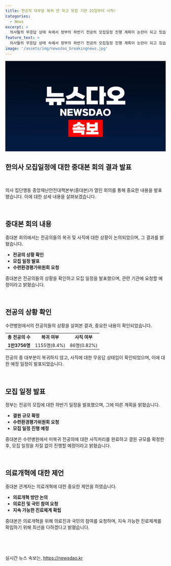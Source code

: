 ```yaml
---
title: 전공의 대부분 복귀 안 하고 모집 기한 22일부터 시작!
categories:
  - News
excerpt: >
  의사들의 무응답 상태 속에서 정부의 하반기 전공의 모집일정 진행 계획이 논란이 되고 있습니다. 중앙재난안전대책본부는 복귀나 사직에 대한 의사를 밝히지 않는 전공의들을 확인하고, 결원 규모를 확정해 모집일정을 차질없이 진행할 예정이라고 밝혔습니다. 이에 이한경 중앙재난안전대책본부 제2총괄조정관은 의료개혁에 대한 속도 있고 건설적인 논의를 통해 국민과 의료진이 원하는 의료의 미래를 위해 힘을 모아야 한다고 강조했습니다.
feature_text: >
  의사들의 무응답 상태 속에서 정부의 하반기 전공의 모집일정 진행 계획이 논란이 되고 있습니다. 중앙재난안전대책본부는 복귀나 사직에 대한 의사를 밝히지 않는 전공의들을 확인하고, 결원 규모를 확정해 모집일정을 차질없이 진행할 예정이라고 밝혔습니다. 이에 이한경 중앙재난안전대책본부 제2총괄조정관은 의료개혁에 대한 속도 있고 건설적인 논의를 통해 국민과 의료진이 원하는 의료의 미래를 위해 힘을 모아야 한다고 강조했습니다.
image: '/assets/img/newsdao_breakingnews.jpg'
---
```


<p><img src="/assets/img/newsdao_breakingnews.jpg" alt="koreaapp 속보" /></p>

<h2 data-ke-size="size32">한의사 모집일정에 대한 중대본 회의 결과 발표</h2>

<p data-ke-size="size16">&nbsp;</p>

<p>의사 집단행동 중앙재난안전대책본부(중대본)가 열린 회의를 통해 중요한 내용을 발표했습니다. 이에 대한 상세 내용을 살펴보겠습니다.</p>

<p data-ke-size="size16">&nbsp;</p>

<h2 data-ke-size="size26">중대본 회의 내용</h2>

<p>중대본 회의에서는 전공의들의 복귀 및 사직에 대한 상황이 논의되었으며, 그 결과를 밝혔습니다.</p>

<ul>
  <li><b>전공의 상황 확인</b></li>
  <li><b>모집 일정 발표</b></li>
  <li><b>수련환경평가위원회 요청</b></li>
</ul>

<p data-ke-size="size16">중대본은 전공의들의 상황을 확인하고 모집 일정을 발표했으며, 관련 기관에 요청할 예정이라고 밝혔습니다.</p>

<p data-ke-size="size16">&nbsp;</p>

<h2 data-ke-size="size26">전공의 상황 확인</h2>

<p>수련병원에서의 전공의들의 상황을 살펴본 결과, 중요한 내용이 확인되었습니다.</p>

<table>
  <tr>
    <td style="text-align: center; height: 17px;"><b>총 전공의 수</b></td>
    <td style="text-align: center; height: 17px;"><b>복귀 여부</b></td>
    <td style="text-align: center; height: 17px;"><b>사직 여부</b></td>
  </tr>
  <tr>
    <td style="text-align: center; height: 17px;"><b>1만3756명</b></td>
    <td style="text-align: center; height: 17px;">1155명(8.4%)</td>
    <td style="text-align: center; height: 17px;">86명(0.82%)</td>
  </tr>
</table>

<p data-ke-size="size16">전공의 중 대부분이 복귀하지 않고, 사직에 대한 무응답 상태임이 확인되었으며, 이에 대한 예정 일정이 발표되었습니다.</p>

<p data-ke-size="size16">&nbsp;</p>

<h2 data-ke-size="size26">모집 일정 발표</h2>

<p>정부는 전공의 모집에 대한 하반기 일정을 발표했으며, 그에 따른 계획을 밝혔습니다.</p>

<ul>
  <li><b>결원 규모 확정</b></li>
  <li><b>수련환경평가위원회 요청</b></li>
  <li><b>모집 일정 진행 예정</b></li>
</ul>

<p data-ke-size="size16">중대본은 수련병원에서 미복귀 전공의에 대한 사직처리를 완료하고 결원 규모를 확정한 후, 모집 일정을 차질 없이 진행할 예정이라고 밝혔습니다.</p>

<p data-ke-size="size16">&nbsp;</p>

<h2 data-ke-size="size26">의료개혁에 대한 제언</h2>

<p>중대본 관계자는 의료개혁에 대한 중요한 제언을 하였습니다.</p>

<ul>
  <li><b>의료개혁 방안 논의</b></li>
  <li><b>의료진 및 국민 참여 요청</b></li>
  <li><b>지속 가능한 진료체계 확립</b></li>
</ul>

<p data-ke-size="size16">중대본은 의료개혁을 위해 의료진과 국민의 참여를 요청하며, 지속 가능한 진료체계를 확립하기 위해 최선을 다하겠다고 밝혔습니다.</p>

<p data-ke-size="size16">&nbsp;</p>

<p data-ke-size="size16">&nbsp;</p>
실시간 뉴스 속보는, <a href="https://newsdao.kr" rel="dofollow">https://newsdao.kr</a>


